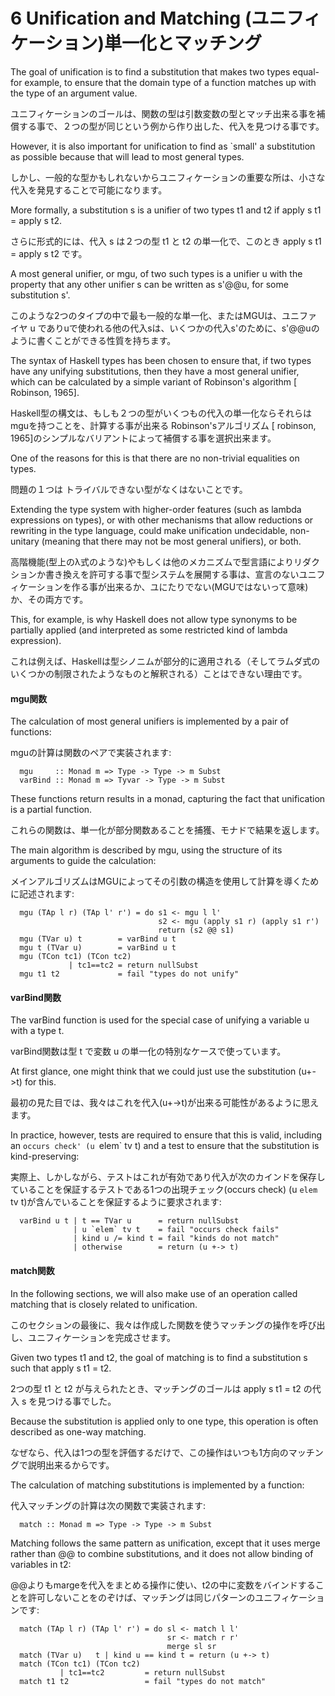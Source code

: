# 6 Unification and Matching (ユニフィケーション)単一化とマッチング

The goal of unification is to find a substitution that makes two types equal-for example, to ensure that the domain type of a function matches up with the type of an argument value.

ユニフィケーションのゴールは、関数の型は引数変数の型とマッチ出来る事を補償する事で、２つの型が同じという例から作り出した、代入を見つける事です。

However, it is also important for unification to find as `small' a substitution as possible because that will lead to most general types.

しかし、一般的な型かもしれないからユニフィケーションの重要な所は、小さな代入を発見することで可能になります。

More formally, a substitution s is a unifier of two types t1 and t2 if apply s t1 = apply s t2.

さらに形式的には、代入 s は２つの型 t1 と t2 の単一化で、このとき apply s t1 = apply s t2 です。

A most general unifier, or mgu, of two such types is a unifier u with the property that any other unifier s can be written as s'@@u, for some substitution s'.

このような2つのタイプの中で最も一般的な単一化、またはMGUは、ユニファイヤ u でありuで使われる他の代入sは、いくつかの代入s'のために、s'@@uのように書くことができる性質を持ちます。

The syntax of Haskell types has been chosen to ensure that, if two types have any unifying substitutions, then they have a most general unifier, which can be calculated by a simple variant of Robinson's algorithm [ Robinson, 1965].

Haskell型の構文は、もしも２つの型がいくつもの代入の単一化ならそれらはmguを持つことを、計算する事が出来る Robinson'sアルゴリズム [ robinson, 1965]のシンプルなバリアントによって補償する事を選択出来ます。

One of the reasons for this is that there are no non-trivial equalities on types.

問題の１つは トライバルできない型がなくはないことです。

 Extending the type system with higher-order features (such as lambda expressions on types), or with other mechanisms that allow reductions or rewriting in the type language, could make unification undecidable, non-unitary (meaning that there may not be most general unifiers), or both.

高階機能(型上のλ式のような)やもしくは他のメカニズムで型言語によりリダクションか書き換えを許可する事で型システムを展開する事は、宣言のないユニフィケーションを作る事が出来るか、ユにたりでない(MGUではないって意味)か、その両方です。

This, for example, is why Haskell does not allow type synonyms to be partially applied (and interpreted as some restricted kind of lambda expression).

これは例えば、Haskellは型シノニムが部分的に適用される（そしてラムダ式のいくつかの制限されたようなものと解釈される）ことはできない理由です。

#### mgu関数

The calculation of most general unifiers is implemented by a pair of functions:

mguの計算は関数のペアで実装されます:

	  mgu     :: Monad m => Type -> Type -> m Subst
	  varBind :: Monad m => Tyvar -> Type -> m Subst

These functions return results in a monad, capturing the fact that unification is a partial function.

これらの関数は、単一化が部分関数あることを捕獲、モナドで結果を返します。

The main algorithm is described by mgu, using the structure of its arguments to guide the calculation:

メインアルゴリズムはMGUによってその引数の構造を使用して計算を導くために記述されます:

	  mgu (TAp l r) (TAp l' r') = do s1 <- mgu l l'
	                                 s2 <- mgu (apply s1 r) (apply s1 r')
	                                 return (s2 @@ s1)
	  mgu (TVar u) t        = varBind u t
	  mgu t (TVar u)        = varBind u t
	  mgu (TCon tc1) (TCon tc2)
	             | tc1==tc2 = return nullSubst
	  mgu t1 t2             = fail "types do not unify"

#### varBind関数

The varBind function is used for the special case of unifying a variable u with a type t.

varBind関数は型 t で変数 u の単一化の特別なケースで使っています。

At first glance, one might think that we could just use the substitution (u+->t) for this.

最初の見た目では、我々はこれを代入(u+->t)が出来る可能性があるように思えます。

 In practice, however, tests are required to ensure that this is valid, including an `occurs check' (u `elem` tv t) and a test to ensure that the substitution is kind-preserving:

実際上、しかしながら、テストはこれが有効であり代入が次のカインドを保存していることを保証するテストである1つの出現チェック(occurs check) (u `elem` tv t)が含んでいることを保証するように要求されます:

	  varBind u t | t == TVar u      = return nullSubst
	              | u `elem` tv t    = fail "occurs check fails"
	              | kind u /= kind t = fail "kinds do not match"
	              | otherwise        = return (u +-> t)

#### match関数

In the following sections, we will also make use of an operation called matching that is closely related to unification.

このセクションの最後に、我々は作成した関数を使うマッチングの操作を呼び出し、ユニフィケーションを完成させます。

Given two types t1 and t2, the goal of matching is to find a substitution s such that apply s t1 = t2.

2つの型 t1 と t2 が与えられたとき、マッチングのゴールは apply s t1 = t2 の代入 s を見つける事でした。

Because the substitution is applied only to one type, this operation is often described as one-way matching.

なぜなら、代入は1つの型を評価するだけで、この操作はいつも1方向のマッチングで説明出来るからです。

The calculation of matching substitutions is implemented by a function:

代入マッチングの計算は次の関数で実装されます:

	  match :: Monad m => Type -> Type -> m Subst

Matching follows the same pattern as unification, except that it uses merge rather than @@ to combine substitutions, and it does not allow binding of variables in t2:

@@よりもmargeを代入をまとめる操作に使い、t2の中に変数をバインドすることを許可しないことをのぞけば、マッチングは同じパターンのユニフィケーションです:

	  match (TAp l r) (TAp l' r') = do sl <- match l l'
	                                   sr <- match r r'
	                                   merge sl sr
	  match (TVar u)   t | kind u == kind t = return (u +-> t)
	  match (TCon tc1) (TCon tc2)
	           | tc1==tc2         = return nullSubst
	  match t1 t2                 = fail "types do not match"
